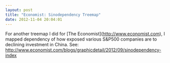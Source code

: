 ```yaml
---
layout: post
title: "Economist: Sinodependency Treemap"
date: 2012-11-04 20:04:01
---
```


For another treemap I did for \[The Economist\](http://www.economist.com), I mapped dependency of how exposed various S&P500 companies are to declining investment in China. See: http://www.economist.com/blogs/graphicdetail/2012/09/sinodependency-index
